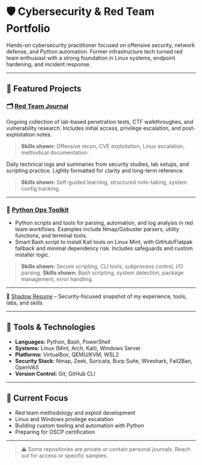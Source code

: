 # 🛡️ Cybersecurity & Red Team Portfolio

Hands-on cybersecurity practitioner focused on offensive security, network defense, and Python automation. Former infrastructure tech turned red team enthusiast with a strong foundation in Linux systems, endpoint hardening, and incident response.

---

## 🔗 Featured Projects

### 🗂️ [Red Team Journal](https://github.com/mermehr/journal)
Ongoing collection of lab-based penetration tests, CTF walkthroughes, and vulnerability research. Includes initial access, privilege escalation, and post-exploitation notes.

> **Skills shown:** Offensive recon, CVE exploitation, Linux escalation, methodical documentation.

Daily technical logs and summaries from security studies, lab setups, and scripting practice. Lightly formatted for clarity and long-term reference.

> **Skills shown:** Self-guided learning, structured note-taking, system config tracking.
---

### 🐍 [Python Ops Toolkit](https://github.com/mermehr/custom-python-scripts)
- Python scripts and tools for parsing, automation, and log analysis in red team workflows. Examples include Nmap/Gobuster parsers, utility functions, and terminal tools.
- Smart Bash script to install Kali tools on Linux Mint, with GitHub/Flatpak fallback and minimal dependency risk. Includes safeguards and custom installer logic.

> **Skills shown:** Secure scripting, CLI tools, subprocess control, I/O parsing.
> **Skills shown:** Bash scripting, system detection, package management, error handling.

---

📄 [Shadow Resume](https://github.com/mermehr/journal/blob/main/shadow-resume.md) – Security-focused snapshot of my experience, tools, labs, and skills

---

## 🧰 Tools & Technologies

- **Languages:** Python, Bash, PowerShell
- **Systems:** Linux (Mint, Arch, Kali), Windows Server
- **Platforms:** VirtualBox, QEMU/KVM, WSL2
- **Security Stack:** Nmap, Zeek, Suricata, Burp Suite, Wireshark, Fail2Ban, OpenVAS
- **Version Control:** Git, GitHub CLI

---

## 📅 Current Focus

- Red team methodology and exploit development  
- Linux and Windows privilege escalation  
- Building custom tooling and automation with Python  
- Preparing for OSCP certification

---

> ⚠️ Some repositories are private or contain personal journals. Reach out for access or specific samples.


